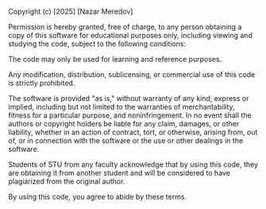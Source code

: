 Copyright (c) [2025] [Nazar Meredov]

Permission is hereby granted, free of charge, to any person obtaining a copy of this software for educational purposes only, including viewing and studying the code, subject to the following conditions:

The code may only be used for learning and reference purposes.

Any modification, distribution, sublicensing, or commercial use of this code is strictly prohibited.

The software is provided "as is," without warranty of any kind, express or implied, including but not limited to the warranties of merchantability, fitness for a particular purpose, and noninfringement. In no event shall the authors or copyright holders be liable for any claim, damages, or other liability, whether in an action of contract, tort, or otherwise, arising from, out of, or in connection with the software or the use or other dealings in the software.

Students of STU from any faculty acknowledge that by using this code, they are obtaining it from another student and will be considered to have plagiarized from the original author.

By using this code, you agree to abide by these terms.


